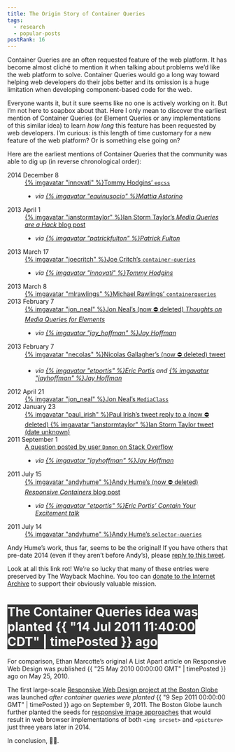 ```yaml
---
title: The Origin Story of Container Queries
tags:
  - research
  - popular-posts
postRank: 16
---
```

Container Queries are an often requested feature of the web platform. It has become almost cliché to mention it when talking about problems we’d like the web platform to solve. Container Queries would go a long way toward helping web developers do their jobs better and its omission is a huge limitation when developing component-based code for the web.

Everyone wants it, but it sure seems like no one is actively working on it. But I’m not here to soapbox about that. Here I only mean to discover the earliest mention of Container Queries (or Element Queries or any implementations of this similar idea) to learn _how long_ this feature has been requested by web developers. I’m curious: is this length of time customary for a new feature of the web platform? Or is something else going on?

Here are the earliest mentions of Container Queries that the community was able to dig up (in reverse chronological order):

<dl class="dl-inline">
    <dt>2014 December 8</dt>
    <dd>
        <a href="https://github.com/eqcss/eqcss">{% imgavatar "innovati" %}Tommy Hodgins’ <code>eqcss</code></a>
        <ul class="via">
            <li><em>via <a href="https://twitter.com/equinusocio/status/1230774576453341187">{% imgavatar "equinusocio" %}Mattia Astorino</a></em></li>
        </ul>
    </dd>
    <dt>2013 April 1</dt>
    <dd>
        <a href="https://ianstormtaylor.com/media-queries-are-a-hack/">{% imgavatar "ianstormtaylor" %}Ian Storm Taylor’s <em>Media Queries are a Hack</em> blog post</a>
        <ul class="via">
            <li><em>via <a href="https://twitter.com/patrickfulton/status/1204490285536952321">{% imgavatar "patrickfulton" %}Patrick Fulton</a></em></li>
        </ul>
    </dd>
    <dt>2013 March 17</dt>
    <dd>
        <a href="https://github.com/joecritch/container-queries">{% imgavatar "joecritch" %}Joe Critch’s <code>container-queries</code></a>
        <ul class="via">
            <li><em>via <a href="https://twitter.com/innovati/status/1204484977938726912">{% imgavatar "innovati" %}Tommy Hodgins</a></em></li>
        </ul>
    </dd>
    <dt>2013 March 8</dt>
    <dd>
        <a href="https://github.com/mlrawlings/containerqueries">{% imgavatar "mlrawlings" %}Michael Rawlings’ <code>containerqueries</code></a>
    </dd>
    <dt>2013 February 7</dt>
    <dd>
        <a href="http://web.archive.org/web/20130212075053/http://www.jonathantneal.com/blog/thoughts-on-media-queries-for-elements/">{% imgavatar "jon_neal" %}Jon Neal’s (now ⛔️ deleted) <em>Thoughts on Media Queries for Elements</em></a>
        <ul class="via">
            <li><em>via <a href="https://twitter.com/jay_hoffmann/status/1204508530025349121">{% imgavatar "jay_hoffman" %}Jay Hoffman</a></em></li>
        </ul>
    </dd>
    <dt>2013 February 7</dt>
    <dd>
        <a href="http://web.archive.org/web/20140415001721/https://twitter.com/necolas/status/299573744307941376">{% imgavatar "necolas" %}Nicolas Gallagher’s (now ⛔️ deleted) tweet</a>
        <ul class="via">
            <li><em>via <a href="https://twitter.com/etportis/status/1204492164836675584">{% imgavatar "etportis" %}Eric Portis</a> and <a href="https://twitter.com/jay_hoffmann/status/1204508530025349121">{% imgavatar "jayhoffman" %}Jay Hoffman</a></em></li>
        </ul>
    </dd>
    <dt>2012 April 21</dt>
    <dd>
        <a href="https://github.com/jonathantneal/MediaClass">{% imgavatar "jon_neal" %}Jon Neal’s <code>MediaClass</code></a>
    </dd>
    <dt>2012 January 23</dt>
    <dd>
        <a href="https://twitter.com/paul_irish/status/161664213054533633">{% imgavatar "paul_irish" %}Paul Irish’s tweet reply to a (now ⛔️ deleted) {% imgavatar "ianstormtaylor" %}Ian Storm Taylor tweet (date unknown)</a>
    </dd>
    <dt>2011 September 1</dt>
    <dd>
        <a href="https://stackoverflow.com/questions/7271818/media-query-like-behaviour-on-width-of-a-specific-div">A question posted by user <code>Damon</code> on Stack Overflow</a>
        <ul class="via">
            <li><em>via <a href="https://twitter.com/jay_hoffmann/status/1204508888730603526">{% imgavatar "jayhoffman" %}Jay Hoffman</a></em></li>
        </ul>
    </dd>
    <dt>2011 July 15</dt>
    <dd>
        <a href="http://web.archive.org/web/20160325052109/http://blog.andyhume.net/responsive-containers/">{% imgavatar "andyhume" %}Andy Hume’s (now ⛔️ deleted) <em>Responsive Containers</em> blog post</a>
        <ul class="via">
            <li><em>via <a href="https://vimeo.com/223432117">{% imgavatar "etportis" %}Eric Portis’ Contain Your Excitement talk</a></em></li>
        </ul>
    </dd>
    <dt>2011 July 14</dt>
    <dd>
        <a href="https://github.com/ahume/selector-queries">{% imgavatar "andyhume" %}Andy Hume’s <code>selector-queries</code></a>
    </dd>
</dl>

Andy Hume’s work, thus far, seems to be the original! If you have others that pre-date 2014 (even if they aren’t before Andy’s), please [reply to this tweet](https://twitter.com/zachleat/status/1204488622386417665).

<p class="livedemo livedemo-sm top" data-demo-label="Get out your wallet">Look at all this link rot! We’re so lucky that many of these entries were preserved by The Wayback Machine. You too can <a href="https://archive.org/donate/">donate to the Internet Archive</a> to support their obviously valuable mission.</p>

<h1><span class="text-highlight" style="background-color: #333; color: #fff">The Container Queries idea was planted <span class="timeago" data-date="14 Jul 2011 11:40:00 CDT">{{ "14 Jul 2011 11:40:00 CDT" | timePosted }}</span> ago</span></h1>

For comparison, Ethan Marcotte’s original A List Apart article on Responsive Web Design was published <span class="timeago" data-date="25 May 2010 00:00:00 GMT">{{ "25 May 2010 00:00:00 GMT" | timePosted }}</span> ago on May 25, 2010.

The first large-scale [Responsive Web Design project at the Boston Globe](https://www.filamentgroup.com/lab/introducing-the-new-responsive-designed-bostonglobecom.html) was launched _after container queries were planted_ <span class="timeago" data-date="9 Sep 2011 00:00:00 GMT">{{ "9 Sep 2011 00:00:00 GMT" | timePosted }}</span> ago on September 9, 2011. The Boston Globe launch further planted the seeds for [responsive image approaches](https://alistapart.com/article/responsive-images/) that would result in web browser implementations of both `<img srcset>` and `<picture>` just three years later in 2014.

In conclusion, 🤷‍♂️.
